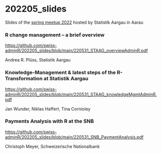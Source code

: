 # 202205_slides
Slides of the [spring meetup 2022](https://www.meetup.com/adminR/events/285121068/) hosted by Statistik Aargau in Aarau


### R change management – a brief overview

https://github.com/swiss-adminR/202205_slides/blob/main/220531_STAAG_overviewAdminR.pdf

Andrea R. Plüss, Statistik Aargau


### Knowledge-Management & latest steps of the R-Transformation at Statistik Aargau

https://github.com/swiss-adminR/202205_slides/blob/main/220531_STAAG_knowledgeMgmtAdminR.pdf

Jan Wunder, Niklas Haffert, Tina Cornioley


### Payments Analysis with R at the SNB

https://github.com/swiss-adminR/202205_slides/blob/main/220531_SNB_PaymentAnalysis.pdf

Christoph Meyer, Schweizerische Nationalbank


